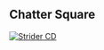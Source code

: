 Chatter Square
----------

[![Strider CD](http://zebfross.com:3000/zebfross/chattersquare/badge?branch=master)](http://zebfross.com:3000/zebfross/chattersquare)
